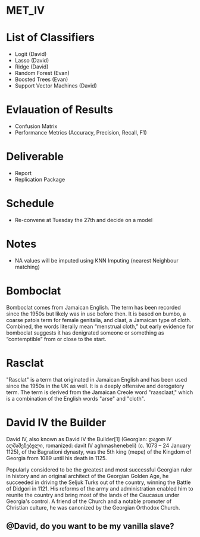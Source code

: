 # MET_IV

# List of Classifiers
- Logit (David)
- Lasso (David)
- Ridge (David)
- Random Forest (Evan)
- Boosted Trees (Evan)
- Support Vector Machines (David)

# Evlauation of Results
- Confusion Matrix
- Performance Metrics (Accuracy, Precision, Recall, F1)

# Deliverable
- Report
- Replication Package

# Schedule
- Re-convene at Tuesday the 27th and decide on a model

# Notes
- NA values will be imputed using KNN Imputing (nearest Neighbour matching)











# Bomboclat
Bomboclat comes from Jamaican English. The term has been recorded since the 1950s but likely was in use before then. It is based on bumbo, a coarse patois term for female genitalia, and claat, a Jamaican type of cloth. Combined, the words literally mean “menstrual cloth,” but early evidence for bomboclat suggests it has denigrated someone or something as “contemptible” from or close to the start. 

# Rasclat
"Rasclat" is a term that originated in Jamaican English and has been used since the 1950s in the UK as well. It is a deeply offensive and derogatory term. The term is derived from the Jamaican Creole word "raasclaat," which is a combination of the English words "arse" and "cloth". 

# David IV the Builder
David IV, also known as David IV the Builder[1] (Georgian: დავით IV აღმაშენებელი, romanized: davit IV aghmashenebeli) (c. 1073 – 24 January 1125), of the Bagrationi dynasty, was the 5th king (mepe) of the Kingdom of Georgia from 1089 until his death in 1125.

Popularly considered to be the greatest and most successful Georgian ruler in history and an original architect of the Georgian Golden Age, he succeeded in driving the Seljuk Turks out of the country, winning the Battle of Didgori in 1121. His reforms of the army and administration enabled him to reunite the country and bring most of the lands of the Caucasus under Georgia's control. A friend of the Church and a notable promoter of Christian culture, he was canonized by the Georgian Orthodox Church.

## @David, do you want to be my vanilla slave?

